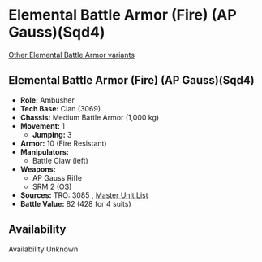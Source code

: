# Elemental Battle Armor (Fire) (AP Gauss)(Sqd4) 

[Other Elemental Battle Armor variants](../elemental_battle_armor.md) 

## Elemental Battle Armor (Fire) (AP Gauss)(Sqd4) 

- **Role:** Ambusher 
- **Tech Base:** Clan (3069) 
- **Chassis:** Medium Battle Armor (1,000 kg) 
- **Movement:** 1 
  - **Jumping:** 3 
- **Armor:** 10 (Fire Resistant) 
- **Manipulators:** 
  - Battle Claw (left) 
- **Weapons:** 
  - AP Gauss Rifle 
  - SRM 2 (OS) 
- **Sources:** TRO: 3085 , [Master Unit List](http://masterunitlist.info/Unit/Details/949) 
- **Battle Value:** 82 (428 for 4 suits) 

## Availability 

Availability Unknown 

